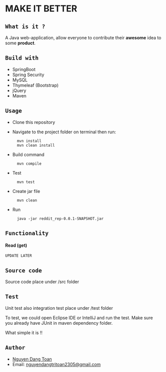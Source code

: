 # **MAKE IT BETTER**

## `What is it ?`

   A Java web-application, allow everyone to contribute their **awesome** idea to some **product**. 

## `Build with`

* SpringBoot
* Spring Security
* MySQL
* Thymeleaf (Bootstrap)
* jQuery
* Maven

## `Usage`
* Clone this repository
* Navigate to the project folder on terminal then run: 

        mvn install 
        mvn clean install
        
* Build command
        
        mvn compile
        
* Test 

        mvn test
        
* Create jar file

        mvn clean
        
* Run 

        java -jar reddit_rep-0.0.1-SNAPSHOT.jar

      
## `Functionality`
#### Read (get)

    UPDATE LATER
    
## `Source code`

 Source code place under /src folder

## `Test`

 Unit test also integration test place under /test folder
 
 To test, we could open Eclipse IDE or IntelliJ and run the test. Make sure you already have JUnit in maven dependency folder. 
  
 What simple it is !!

## `Author`
   * [Nguyen Dang Toan](https://www.linkedin.com/in/nguyendangtoan/)
   * Email: [nguyendangtritoan2305@gmail.com]()

